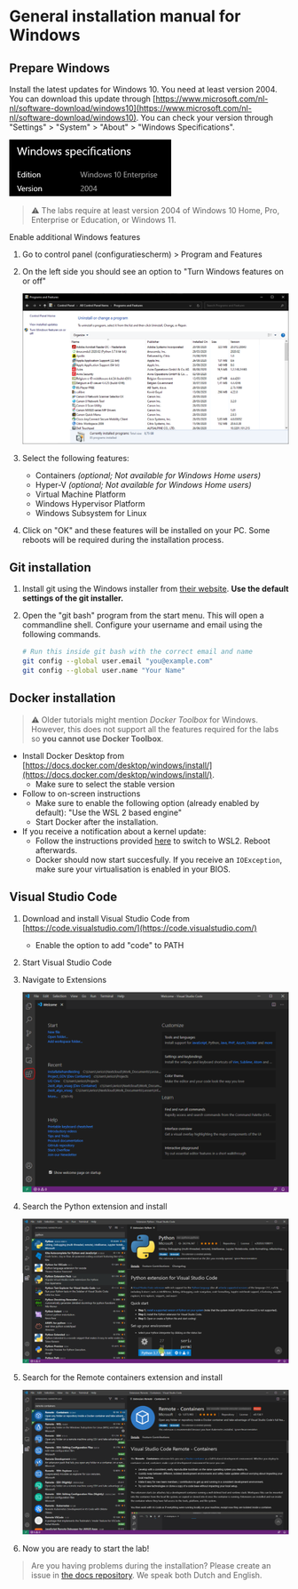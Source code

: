 # General installation manual for Windows

## Prepare Windows

Install the latest updates for Windows 10. You need at least version 2004. You can download this update through [https://www.microsoft.com/nl-nl/software-download/windows10](https://www.microsoft.com/nl-nl/software-download/windows10). You can check your version through "Settings" > "System" > "About" > "Windows Specifications".

![foto](img/about.png)

> ⚠️ The labs require at least version 2004 of Windows 10 Home, Pro, Enterprise or Education, or Windows 11.

Enable additional Windows features

1. Go to control panel (configuratiescherm) > Program and Features
1. On the left side you should see an option to "Turn Windows features on or off"

   ![control panel](img/controlpanel.png)

1. Select the following features:
   * Containers *(optional; Not available for Windows Home users)*
   * Hyper-V *(optional; Not available for Windows Home users)*
   * Virtual Machine Platform
   * Windows Hypervisor Platform
   * Windows Subsystem for Linux
1. Click on "OK" and these features will be installed on your PC. Some reboots will be required during the installation process.

## Git installation

1. Install git using the Windows installer from [their website](https://git-scm.com/). **Use the default settings of the git installer.**
1. Open the "git bash" program from the start menu. This will open a commandline shell. Configure your username and email using the following commands.

   ```bash
   # Run this inside git bash with the correct email and name
   git config --global user.email "you@example.com"
   git config --global user.name "Your Name"
   ```

## Docker installation

> ⚠️ Older tutorials might mention *Docker Toolbox* for Windows. However, this does not support all the features required for the labs so **you cannot use Docker Toolbox**.

* Install Docker Desktop from [https://docs.docker.com/desktop/windows/install/](https://docs.docker.com/desktop/windows/install/).
  * Make sure to select the stable version
* Follow to on-screen instructions
  * Make sure to enable the following option (already enabled by default): "Use the WSL 2 based engine"
  * Start Docker after the installation.
* If you receive a notification about a kernel update:
  * Follow the instructions provided [here](https://docs.microsoft.com/en-us/windows/wsl/install#install) to switch to WSL2. Reboot afterwards.
  * Docker should now start succesfully. If you receive an `IOException`, make sure your virtualisation is enabled in your BIOS.

## Visual Studio Code

1. Download and install Visual Studio Code from [https://code.visualstudio.com/](https://code.visualstudio.com/)
   * Enable the option to add "code" to PATH

1. Start Visual Studio Code
1. Navigate to Extensions

   ![extensions](img/extensions.png)

1. Search the Python extension and install

   ![python](img/python_extension.png)

1. Search for the Remote containers extension and install
  
   ![remote_containers](img/remote_containers.png)

1. Now you are ready to start the lab!

> Are you having problems during the installation? Please create an issue in [the docs repository](https://github.com/IBCNServices/lab-kappa-docs/issues). We speak both Dutch and English.
